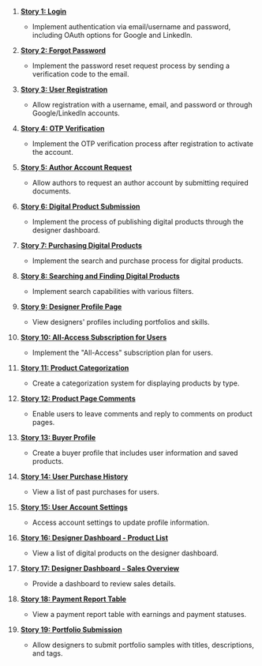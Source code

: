 1. **[Story 1: Login](./story.md#story-1-login)**  
   - Implement authentication via email/username and password, including OAuth options for Google and LinkedIn.

2. **[Story 2: Forgot Password](./story.md#story-2-forgot-password)**  
   - Implement the password reset request process by sending a verification code to the email.

3. **[Story 3: User Registration](./story.md#story-3-user-registration)**  
   - Allow registration with a username, email, and password or through Google/LinkedIn accounts.

4. **[Story 4: OTP Verification](./story.md#story-4-otp-verification)**  
   - Implement the OTP verification process after registration to activate the account.

5. **[Story 5: Author Account Request](./story.md#story-5-author-account-request)**  
   - Allow authors to request an author account by submitting required documents.

6. **[Story 6: Digital Product Submission](./story.md#story-6-digital-product-submission)**  
   - Implement the process of publishing digital products through the designer dashboard.

7. **[Story 7: Purchasing Digital Products](./story.md#story-7-purchasing-digital-products)**  
   - Implement the search and purchase process for digital products.

8. **[Story 8: Searching and Finding Digital Products](./story.md#story-8-searching-and-finding-digital-products)**  
   - Implement search capabilities with various filters.

9. **[Story 9: Designer Profile Page](./story.md#story-9-designer-profile-page)**  
   - View designers' profiles including portfolios and skills.

10. **[Story 10: All-Access Subscription for Users](./story.md#story-10-all-access-subscription-for-users)**  
    - Implement the "All-Access" subscription plan for users.

11. **[Story 11: Product Categorization](./story.md#story-11-product-categorization)**  
    - Create a categorization system for displaying products by type.

12. **[Story 12: Product Page Comments](./story.md#story-12-product-page-comments)**  
    - Enable users to leave comments and reply to comments on product pages.

13. **[Story 13: Buyer Profile](./story.md#story-13-buyer-profile)**  
    - Create a buyer profile that includes user information and saved products.

14. **[Story 14: User Purchase History](./story.md#story-14-user-purchase-history)**  
    - View a list of past purchases for users.

15. **[Story 15: User Account Settings](./story.md#story-15-user-account-settings)**  
    - Access account settings to update profile information.

16. **[Story 16: Designer Dashboard - Product List](./story.md#story-16-designer-dashboard-product-list)**  
    - View a list of digital products on the designer dashboard.

17. **[Story 17: Designer Dashboard - Sales Overview](./story.md#story-17-designer-dashboard-sales-overview)**  
    - Provide a dashboard to review sales details.

18. **[Story 18: Payment Report Table](./story.md#story-18-payment-report-table)**  
    - View a payment report table with earnings and payment statuses.

19. **[Story 19: Portfolio Submission](./story.md#story-19-portfolio-submission)**  
    - Allow designers to submit portfolio samples with titles, descriptions, and tags.
